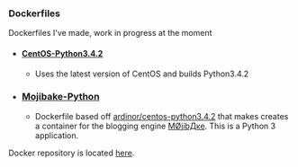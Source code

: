 ### Dockerfiles ###

Dockerfiles I've made, work in progress at the moment

* #### [CentOS-Python3.4.2](https://registry.hub.docker.com/u/ardinor/centos-python3.4.2/) ###

  * Uses the latest version of CentOS and builds Python3.4.2

* ### [Mojibake-Python](https://registry.hub.docker.com/u/ardinor/mojibake-python/) ###

  * Dockerfile based off [ardinor/centos-python3.4.2](https://registry.hub.docker.com/u/ardinor/centos-python3.4.2/) that makes creates a container for the blogging engine [MØjibДĸe](https://github.com/ardinor/mojibake). This is a Python 3 application.

Docker repository is located [here](https://hub.docker.com/u/ardinor/).
